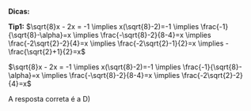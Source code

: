**Dicas:**

**Tip1:** 
$\sqrt{8}x - 2x = -1 \implies x(\sqrt{8}-2)=-1 \implies \frac{-1}{\sqrt{8}-\alpha}=x \implies \frac{-\sqrt{8}-2}{8-4}=x \implies \frac{-2\sqrt{2}-2}{4}=x \implies \frac{-2\sqrt{2}-1}{2}=x \implies -\frac{\sqrt{2}+1}{2}=x$

$\sqrt{8}x - 2x = -1 \implies x(\sqrt{8}-2)=-1 \implies \frac{-1}{\sqrt{8}-\alpha}=x \implies \frac{-\sqrt{8}-2}{8-4}=x \implies \frac{-2\sqrt{2}-2}{4}=x$ 

A resposta correta é a D)


